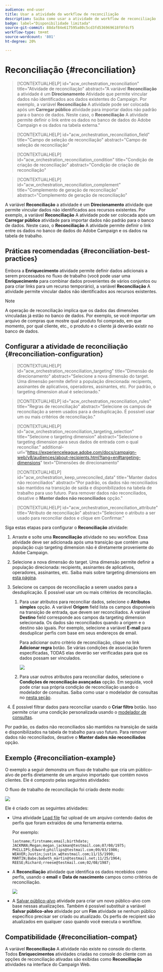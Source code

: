 ```yaml
---
audience: end-user
title: Usar a atividade do workflow de reconciliação
description: Saiba como usar a atividade de workflow de reconciliação
badge: label="Disponibilidade limitada"
source-git-commit: 88daf84e617595a80c5cd3fd536969618f0fdcf5
workflow-type: tm+mt
source-wordcount: '801'
ht-degree: 20%

---
```


# Reconciliação {#reconciliation}

>[!CONTEXTUALHELP]
>id="acw_orchestration_reconciliation"
>title="Atividade de reconciliação"
>abstract="A variável **Reconciliação** a atividade é um **Direcionamento** Atividade que permite vincular dados não identificados aos dados existentes do Campaign. Por exemplo, a variável **Reconciliação** A atividade pode ser colocada após um **Carregar público** atividade para importar dados não padrão para o banco de dados. Neste caso, o **Reconciliação** A atividade permite definir o link entre os dados no banco de dados do Adobe Campaign e os dados na tabela externa."


>[!CONTEXTUALHELP]
>id="acw_orchestration_reconciliation_field"
>title="Campo de seleção de reconciliação"
>abstract="Campo de seleção de reconciliação"


>[!CONTEXTUALHELP]
>id="acw_orchestration_reconciliation_condition"
>title="Condição de criação de reconciliação"
>abstract="Condição de criação de reconciliação"

>[!CONTEXTUALHELP]
>id="acw_orchestration_reconciliation_complement"
>title="Complemento de geração de reconciliação"
>abstract="Complemento de geração de reconciliação"



A variável **Reconciliação** a atividade é um **Direcionamento** atividade que permite vincular dados não identificados aos recursos existentes. Por exemplo, a variável **Reconciliação** A atividade pode ser colocada após um **Carregar público** atividade para importar dados não padrão para o banco de dados. Neste caso, o **Reconciliação** A atividade permite definir o link entre os dados no banco de dados do Adobe Campaign e os dados na tabela de trabalho.


## Práticas recomendadas {#reconciliation-best-practices}

Embora a **Enriquecimento** atividade permite definir dados adicionais a serem processados no fluxo de trabalho (você pode usar uma **Enriquecimento** para combinar dados provenientes de vários conjuntos ou para criar links para um recurso temporário), a variável **Reconciliação** A atividade permite vincular dados não identificados aos recursos existentes.

>[!NOTE]
>A operação de reconciliação implica que os dados das dimensões vinculadas já estão no banco de dados.  Por exemplo, se você importar um arquivo de compras que mostre qual produto foi comprado, em que momento, por qual cliente, etc., o produto e o cliente já deverão existir no banco de dados.
>

## Configurar a atividade de reconciliação {#reconciliation-configuration}


>[!CONTEXTUALHELP]
>id="acw_orchestration_reconciliation_targeting"
>title="Dimensão de direcionamento"
>abstract="Selecione a nova dimensão do target. Uma dimensão permite definir a população direcionada: recipients, assinantes de aplicativos, operadores, assinantes, etc. Por padrão, o targeting dimension atual é selecionado."

>[!CONTEXTUALHELP]
>id="acw_orchestration_reconciliation_rules"
>title="Regras de reconciliação"
>abstract="Selecione os campos de reconciliação a serem usados para a desduplicação. É possível usar um ou mais critérios de reconciliação."

>[!CONTEXTUALHELP]
>id="acw_orchestration_reconciliation_targeting_selection"
>title="Selecione o targeting dimension"
>abstract="Selecione o targeting dimension para seus dados de entrada com o qual reconciliar."
>additional-url="https://experienceleague.adobe.com/docs/campaign-web/v8/audiences/about-recipients.html?lang=en#targeting-dimensions" text="Dimensões de direcionamento"

>[!CONTEXTUALHELP]
>id="acw_orchestration_keep_unreconciled_data"
>title="Manter dados não reconciliados"
>abstract="Por padrão, os dados não reconciliados são mantidos na transição de saída e disponibilizados na tabela de trabalho para uso futuro. Para remover dados não reconciliados, desative o **Manter dados não reconciliados** opção."


>[!CONTEXTUALHELP]
>id="acw_orchestration_reconciliation_attribute"
>title="Atributo de reconciliação"
>abstract="Selecione o atributo a ser usado para reconciliar dados e clique em Confirmar."

Siga estas etapas para configurar o **Reconciliação** atividade:

1. Arraste e solte uma **Reconciliação** atividade no seu workflow. Essa atividade deve ser adicionada após uma transição que contém uma população cujo targeting dimension não é diretamente proveniente do Adobe Campaign.

1. Selecione a nova dimensão do target. Uma dimensão permite definir a população direcionada: recipients, assinantes de aplicativos, operadores, assinantes, etc. Saiba mais sobre targeting dimensions em [esta página](../../audience/about-recipients.md#targeting-dimensions).

1. Selecione os campos de reconciliação a serem usados para a desduplicação. É possível usar um ou mais critérios de reconciliação.

   1. Para usar atributos para reconciliar dados, selecione o **Atributos simples** opção. A variável **Origem** field lista os campos disponíveis na transição de entrada, que devem ser reconciliados. A variável **Destino** field corresponde aos campos da targeting dimension selecionada. Os dados são reconciliados quando a origem e o destino são iguais. Por exemplo, selecione a variável **E-mail** para desduplicar perfis com base em seus endereços de email.

      Para adicionar outro critério de reconciliação, clique no link **Adicionar regra** botão. Se várias condições de associação forem especificadas, TODAS elas deverão ser verificadas para que os dados possam ser vinculados.

      ![](../assets/workflow-reconciliation-criteria.png)

   1. Para usar outros atributos para reconciliar dados, selecione o **Condições de reconciliação avançadas** opção. Em seguida, você pode criar sua própria condição de reconciliação usando o modelador de consultas. Saiba como usar o modelador de consultas no [nesta seção](../../query/query-modeler-overview.md).

1. É possível filtrar dados para reconciliar usando o **Criar filtro** botão. Isso permite criar uma condição personalizada usando o [modelador de consultas](../../query/query-modeler-overview.md).

Por padrão, os dados não reconciliados são mantidos na transição de saída e disponibilizados na tabela de trabalho para uso futuro. Para remover dados não reconciliados, desative o **Manter dados não reconciliados** opção.

## Exemplo {#reconciliation-example}

O exemplo a seguir demonstra um fluxo de trabalho que cria um público-alvo de perfis diretamente de um arquivo importado que contém novos clientes. Ele é composto pelas seguintes atividades:

O fluxo de trabalho de reconciliação foi criado deste modo:

![](../assets/workflow-reconciliation-sample-1.0.png)


Ele é criado com as seguintes atividades:

* Uma atividade [Load file](load-file.md) faz upload de um arquivo contendo dados de perfis que foram extraídos de uma ferramenta externa.

  Por exemplo:

  ```
  lastname;firstname;email;birthdate;
  JACKMAN;Megan;megan.jackman@testmail.com;07/08/1975;
  PHILLIPS;Edward;phillips@testmail.com;09/03/1986;
  WEAVER;Justin;justin_w@testmail.com;11/15/1990;
  MARTIN;Babe;babeth_martin@testmail.net;11/25/1964;
  REESE;Richard;rreese@testmail.com;02/08/1987;
  ```

* A **Reconciliação** atividade que identifica os dados recebidos como perfis, usando o **email** e **Data de nascimento** campos como critérios de reconciliação.

  ![](../assets/workflow-reconciliation-sample-1.1.png)

* A [Salvar público-alvo](save-audience.md) atividade para criar um novo público-alvo com base nessas atualizações. Também é possível substituir a variável **Salvar público-alvo** atividade por um **Fim** atividade se nenhum público específico precisar ser criado ou atualizado. Os perfis de recipient são atualizados em qualquer caso quando você executa o workflow.


## Compatibilidade {#reconciliation-compat}

A variável **Reconciliação** A atividade não existe no console do cliente. Todos **Enriquecimentos** atividades criadas no console do cliente com as opções de reconciliação ativadas são exibidas como **Reconciliação** atividades na interface do Campaign Web.

